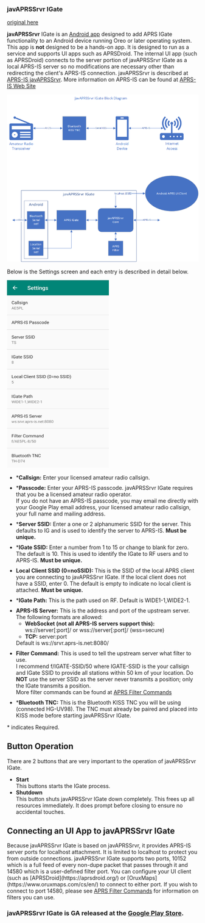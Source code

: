 ### javAPRSSrvr IGate

[original here](http://www.ae5pl.net/javAPRSSrvrIGate.aspx)    

**javAPRSSrvr** IGate is an <a href="https://play.google.com/store/apps/details?id=net.ae5pl.javaprssrvrigate">Android app</a> designed to add APRS IGate functionality to an Android device running Oreo or later operating system.
    This app is <b>not</b> designed to be a hands-on app.  It is designed to run as a service and supports UI apps such as APRSDroid.
    The internal UI app (such as APRSDroid) connects to the server portion of javAPRSSrvr IGate as a local APRS-IS server so no modifications are necessary other than redirecting the client's APRS-IS connection.
        javAPRSSrvr is described at <a href="http://www.aprs-is.net/javAPRSSrvr">APRS-IS javAPRSSrvr</a>.  More information on APRS-IS can be found at <a href="http://www.aprs-is.net">APRS-IS Web Site</a>

<img src="javAPRSSrvrIGateBlock.png"/>
    <p>
        Below is the Settings screen and each entry is described in detail below.
    </p>
    <img src="javAPRSSrvrIGate_Settings.jpg" alt="Settings" style="height: 492px; width: 268px" />
    <ul >
        <li style="margin-top:10px">*<strong>Callsign:</strong> Enter your licensed amateur radio callsign.</li>
        <li style="margin-top:10px">*<strong>Passcode:</strong> Enter your APRS-IS passcode. javAPRSSrvr IGate requires that you be a licensed amateur radio operator.<br />
            If you do not have an APRS-IS passcode, you may email me directly with your Google Play email address, your licensed amateur radio callsign, your full name and mailing address.</li>
        <li style="margin-top:10px">*<strong>Server SSID:</strong> Enter a one or 2 alphanumeric SSID for the server. This defaults to IG and is used to identify the server to APRS-IS. <strong>Must be unique.</strong></li>
        <li style="margin-top:10px">*<strong>IGate SSID:</strong> Enter a number from 1 to 15 or change to blank for zero. The default is 10. This is used to identify the IGate to RF users and to APRS-IS. <strong>Must be unique.</strong></li>
        <li style="margin-top:10px"><strong>Local Client SSID (0=noSSID):</strong> This is the SSID of the local APRS client you are connecting to javAPRSSrvr IGate. If the local client does not have a SSID, enter 0. The default is empty to indicate no local client is attached. <strong>Must be unique.</strong></li>
        <li style="margin-top:10px">*<strong>IGate Path:</strong> This is the path used on RF. Default is WIDE1-1,WIDE2-1.</li>
        <li style="margin-top:10px"><strong>APRS-IS Server:</strong> This is the address and port of the upstream server. The following formats are allowed:
            <ul>
                <li><strong>WebSocket (not all APRS-IS servers support this):</strong> ws://server[:port]/ or wss://server[:port]/ (wss=secure)</li>
                <li><strong>TCP:</strong> server:port</li>
            </ul>
            Default is ws://srvr.aprs-is.net:8080/</li>
        <li style="margin-top:10px">
            <strong>Filter Command:</strong> This is used to tell the upstream server what filter to use.<br />
            I recommend f/IGATE-SSID/50 where IGATE-SSID is the your callsign and IGate SSID to provide all stations within 50 km of your location. Do <strong>NOT</strong> use the server SSID as the server never transmits a position; only the IGate transmits a position.<br />
            More filter commands can be found at <a href="http://www.aprs-is.net/javAPRSFilter.aspx">APRS Filter Commands</a>
        </li>
        <li style="margin-top:10px">*<strong>Bluetooth TNC:</strong> This is the Bluetooth KISS TNC you will be using (connected HG-UV98). The TNC must already be paired and placed into KISS mode before starting javAPRSSrvr IGate.</li>
    </ul>
    <p>
        * indicates Required.
    </p>
    <h2>Button Operation</h2>
    <p>
        There are 2 buttons that are very important to the operation of javAPRSSrvr IGate.</p>
    <ul>
        <li><strong>Start</strong><br />This buttons starts the IGate process.</li>
        <li><strong>Shutdown</strong><br />This button shuts javAPRSSrvr IGate down completely. This frees up all resources immediately. It does prompt before closing to ensure no accidental touches.</li>
    </ul>
    <h2>Connecting an UI App to javAPRSSrvr IGate</h2>
    <p>
        Because javAPRSSrvr IGate is based on javAPRSSrvr, it provides APRS-IS server ports for localhost attachment. It is limited to localhost to protect you from outside connections.
        javAPRSSrvr IGate supports two ports, 10152 which is a full feed of every non-dupe packet that passes through it and 14580 which is a user-defined filter port.
        You can configure your UI client (such as [APRSDroid](https://aprsdroid.org/) or [OruxMaps](https://www.oruxmaps.com/cs/en/) to connect to either port. If you wish to connect to port 14580, please see <a href="http://www.aprs-is.net/javAPRSFilter.aspx">APRS Filter Commands</a> for information on filters you can use.
    </p>
    <h3>javAPRSSrvr IGate is GA released at the <a href="https://play.google.com/store/apps/details?id=net.ae5pl.javaprssrvrigate">Google Play Store</a>.</h3>
